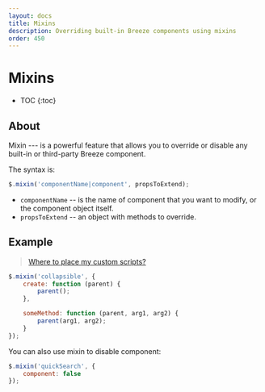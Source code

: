 ```yaml
---
layout: docs
title: Mixins
description: Overriding built-in Breeze components using mixins
order: 450
---
```


# Mixins

* TOC
{:toc}

## About

Mixin --- is a powerful feature that allows you to override or disable any built-in
or third-party Breeze component.

The syntax is:

```js
$.mixin('componentName|component', propsToExtend);
```

 -  `componentName` -- is the name of component that you want to modify,
    or the component object itself.
 -  `propsToExtend` -- an object with methods to override.

## Example

> [Where to place my custom scripts?](custom-javascript)

```js
$.mixin('collapsible', {
    create: function (parent) {
        parent();
    },

    someMethod: function (parent, arg1, arg2) {
        parent(arg1, arg2);
    }
});
```

You can also use mixin to disable component:

```js
$.mixin('quickSearch', {
    component: false
});
```
